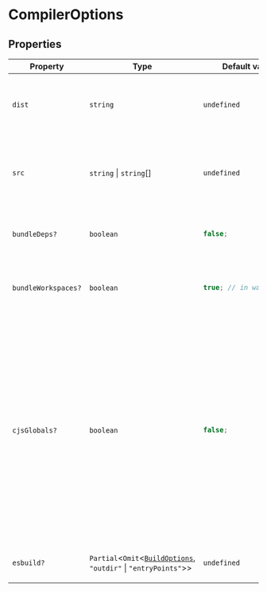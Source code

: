 # CompilerOptions

## Properties

<table>
<thead>
<tr>
<th>Property</th>
<th>Type</th>
<th>Default value</th>
<th>Description</th>
</tr>
</thead>
<tbody>
<tr>
<td>

<a id="dist"></a> `dist`

</td>
<td>

`string`

</td>
<td>

`undefined`

</td>
<td>

The output directory

**Example**

```ts
dist: "dist";
```

</td>
</tr>
<tr>
<td>

<a id="src"></a> `src`

</td>
<td>

`string` \| `string`[]

</td>
<td>

`undefined`

</td>
<td>

The source file or files to compile

**Example**

```ts
src: "src/index.ts";
```

</td>
</tr>
<tr>
<td>

<a id="bundledeps"></a> `bundleDeps?`

</td>
<td>

`boolean`

</td>
<td>

```ts
false;
```

</td>
<td>

If true the bundle will also include all dependencies

</td>
</tr>
<tr>
<td>

<a id="bundleworkspaces"></a> `bundleWorkspaces?`

</td>
<td>

`boolean`

</td>
<td>

```ts
true; // in watch mode
```

</td>
<td>

If true the bundle will also include all workspace dependencies.

</td>
</tr>
<tr>
<td>

<a id="cjsglobals"></a> `cjsGlobals?`

</td>
<td>

`boolean`

</td>
<td>

```ts
false;
```

</td>
<td>

Adds CommonJS global variables within esm bundle like:

- `__dirname` - Corresponds to the directory of the generated bundle file
- `__filename` - Corresponds to the file path of the generated bundle file
- `require` - Corresponds to the Node.js synchronous function to import modules

</td>
</tr>
<tr>
<td>

<a id="esbuild"></a> `esbuild?`

</td>
<td>

`Partial`\<`Omit`\<[`BuildOptions`](../../esbuild/interfaces/BuildOptions.md), `"outdir"` \| `"entryPoints"`\>\>

</td>
<td>

`undefined`

</td>
<td>

Options to pass to esbuild

</td>
</tr>
</tbody>
</table>

